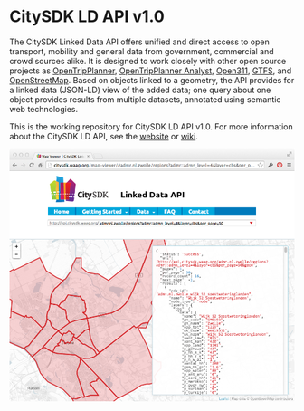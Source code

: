 # CitySDK LD API v1.0

The CitySDK Linked Data API offers unified and direct access to open transport, mobility and general data from government, commercial and crowd sources alike. It is designed to work closely with other open source projects as [OpenTripPlanner](http://www.opentripplanner.org/), [OpenTripPlanner Analyst](http://www.opentripplanner.org/analyst/), [Open311](http://www.open311.org/), [GTFS](https://developers.google.com/transit/gtfs/reference), and [OpenStreetMap](http://www.openstreetmap.org/#map=16/52.3726/4.9002). Based on objects linked to a geometry, the API provides for a linked data (JSON-LD) view of the added data; one query about one object provides results from multiple datasets, annotated using semantic web technologies.

This is the working repository for CitySDK LD API v1.0. For more information about the CitySDK LD API, see the [website](http://citysdk.waag.org) or [wiki](../../wiki).

![CitySDK LD API Map Viewer](map-viewer.png)
